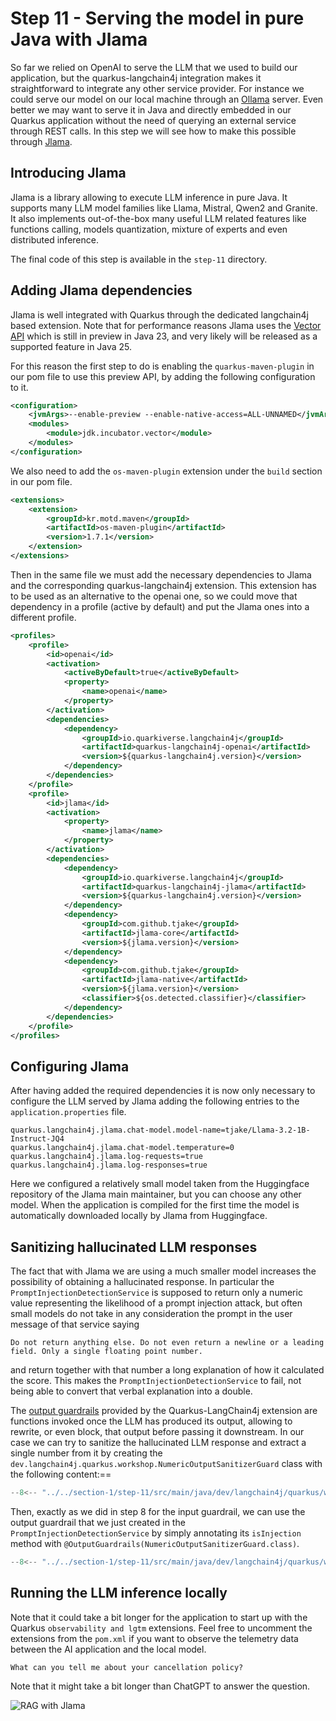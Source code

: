 # Step 11 - Serving the model in pure Java with Jlama

So far we relied on OpenAI to serve the LLM that we used to build our application, but the quarkus-langchain4j integration makes it straightforward to integrate any other service provider. For instance we could serve our model on our local machine through an [Ollama](https://ollama.com/) server. Even better we may want to serve it in Java and directly embedded in our Quarkus application without the need of querying an external service through REST calls. In this step we will see how to make this possible through [Jlama](https://github.com/tjake/Jlama).

## Introducing Jlama

Jlama is a library allowing to execute LLM inference in pure Java. It supports many LLM model families like Llama, Mistral, Qwen2 and Granite. It also implements out-of-the-box many useful LLM related features like functions calling, models quantization, mixture of experts and even distributed inference.

The final code of this step is available in the `step-11` directory.

## Adding Jlama dependencies

Jlama is well integrated with Quarkus through the dedicated langchain4j based extension. Note that for performance reasons Jlama uses the [Vector API](https://openjdk.org/jeps/469) which is still in preview in Java 23, and very likely will be released as a supported feature in Java 25.

For this reason the first step to do is enabling the `quarkus-maven-plugin` in our pom file to use this preview API, by adding the following configuration to it.

```xml title="pom.xml"
<configuration>
    <jvmArgs>--enable-preview --enable-native-access=ALL-UNNAMED</jvmArgs>
    <modules>
        <module>jdk.incubator.vector</module>
    </modules>
</configuration>
```

We also need to add the `os-maven-plugin` extension under the `build` section in our pom file.

```xml title="pom.xml"
<extensions>
    <extension>
        <groupId>kr.motd.maven</groupId>
        <artifactId>os-maven-plugin</artifactId>
        <version>1.7.1</version>
    </extension>
</extensions>
```

Then in the same file we must add the necessary dependencies to Jlama and the corresponding quarkus-langchain4j extension. This extension has to be used as an alternative to the openai one, so we could move that dependency in a profile (active by default) and put the Jlama ones into a different profile.

```xml title="pom.xml"
<profiles>
    <profile>
        <id>openai</id>
        <activation>
            <activeByDefault>true</activeByDefault>
            <property>
                <name>openai</name>
            </property>
        </activation>
        <dependencies>
            <dependency>
                <groupId>io.quarkiverse.langchain4j</groupId>
                <artifactId>quarkus-langchain4j-openai</artifactId>
                <version>${quarkus-langchain4j.version}</version>
            </dependency>
        </dependencies>
    </profile>
    <profile>
        <id>jlama</id>
        <activation>
            <property>
                <name>jlama</name>
            </property>
        </activation>
        <dependencies>
            <dependency>
                <groupId>io.quarkiverse.langchain4j</groupId>
                <artifactId>quarkus-langchain4j-jlama</artifactId>
                <version>${quarkus-langchain4j.version}</version>
            </dependency>
            <dependency>
                <groupId>com.github.tjake</groupId>
                <artifactId>jlama-core</artifactId>
                <version>${jlama.version}</version>
            </dependency>
            <dependency>
                <groupId>com.github.tjake</groupId>
                <artifactId>jlama-native</artifactId>
                <version>${jlama.version}</version>
                <classifier>${os.detected.classifier}</classifier>
            </dependency>
        </dependencies>
    </profile>
</profiles>
```

## Configuring Jlama

After having added the required dependencies it is now only necessary to configure the LLM served by Jlama adding the following entries to the `application.properties` file.

```properties
quarkus.langchain4j.jlama.chat-model.model-name=tjake/Llama-3.2-1B-Instruct-JQ4
quarkus.langchain4j.jlama.chat-model.temperature=0
quarkus.langchain4j.jlama.log-requests=true
quarkus.langchain4j.jlama.log-responses=true
```

Here we configured a relatively small model taken from the Huggingface repository of the Jlama main maintainer, but you can choose any other model. When the application is compiled for the first time the model is automatically downloaded locally by Jlama from Huggingface.

## Sanitizing hallucinated LLM responses

The fact that with Jlama we are using a much smaller model increases the possibility of obtaining a hallucinated response. In particular the `PromptInjectionDetectionService` is supposed to return only a numeric value representing the likelihood of a prompt
injection attack, but often small models do not take in any consideration the prompt in the user message of that service saying

```
Do not return anything else. Do not even return a newline or a leading field. Only a single floating point number.
```

and return together with that number a long explanation of how it calculated the score. This makes the `PromptInjectionDetectionService` to fail, not being able to convert that verbal explanation into a double.

The [output guardrails](https://docs.quarkiverse.io/quarkus-langchain4j/dev/guardrails.html#_output_guardrails) provided by the Quarkus-LangChain4j extension are functions invoked once the LLM has produced its output, allowing to rewrite, or even block, that output before passing it downstream. In our case we can try to sanitize the hallucinated LLM response and extract a single number from it by creating the `dev.langchain4j.quarkus.workshop.NumericOutputSanitizerGuard` class with the following content:==

```java title="NumericOutputSanitizerGuard.java"
--8<-- "../../section-1/step-11/src/main/java/dev/langchain4j/quarkus/workshop/NumericOutputSanitizerGuard.java"
```

Then, exactly as we did in step 8 for the input guardrail, we can use the output guardrail that we just created in the `PromptInjectionDetectionService` by simply annotating its `isInjection` method with `@OutputGuardrails(NumericOutputSanitizerGuard.class)`.

```java hl_lines="6 59" title="PromptInjectionDetectionService.java"
--8<-- "../../section-1/step-11/src/main/java/dev/langchain4j/quarkus/workshop/PromptInjectionDetectionService.java"
```

## Running the LLM inference locally

Note that it could take a bit longer for the application to start up with the Quarkus `observability and lgtm` extensions.
Feel free to uncomment the extensions from the `pom.xml` if you want to observe the telemetry data between the AI application and the local model.

```
What can you tell me about your cancellation policy?
```

Note that it might take a bit longer than ChatGPT to answer the question.

![RAG with Jlama](../images/chat-rag-with-jlama.png)
